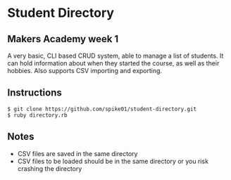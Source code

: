 Student Directory
=================

Makers Academy week 1
-----------------

A very basic, CLI based CRUD system, able to manage a list of students. It can hold information about when they started the course, as well as their hobbies. Also supports CSV importing and exporting.

Instructions
----------

```shell
$ git clone https://github.com/spike01/student-directory.git
$ ruby directory.rb
```

Notes
-----

- CSV files are saved in the same directory  
- CSV files to be loaded should be in the same directory or you risk crashing the directory
